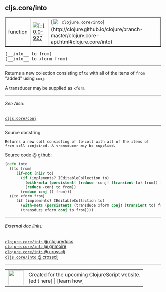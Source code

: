 ## cljs.core/into



 <table border="1">
<tr>
<td>function</td>
<td><a href="https://github.com/cljsinfo/cljs-api-docs/tree/0.0-927"><img valign="middle" alt="[+] 0.0-927" title="Added in 0.0-927" src="https://img.shields.io/badge/+-0.0--927-lightgrey.svg"></a> </td>
<td>
[<img height="24px" valign="middle" src="http://i.imgur.com/1GjPKvB.png"> <samp>clojure.core/into</samp>](http://clojure.github.io/clojure/branch-master/clojure.core-api.html#clojure.core/into)
</td>
</tr>
</table>


 <samp>
(__into__ to from)<br>
</samp>
 <samp>
(__into__ to xform from)<br>
</samp>

---

Returns a new collection consisting of `to` with all of the items of `from`
"added" using `conj`.

A transducer may be supplied as `xform`.



---


###### See Also:

[`cljs.core/conj`](../cljs.core/conj.md)<br>

---


Source docstring:

```
Returns a new coll consisting of to-coll with all of the items of
from-coll conjoined. A transducer may be supplied.
```


Source code @ [github](https://github.com/clojure/clojurescript/blob/r2498/src/cljs/cljs/core.cljs#L3936-L3948):

```clj
(defn into
  ([to from]
     (if-not (nil? to)
       (if (implements? IEditableCollection to)
         (with-meta (persistent! (reduce -conj! (transient to) from)) (meta to))
         (reduce -conj to from))
       (reduce conj () from)))
  ([to xform from]
     (if (implements? IEditableCollection to)
       (with-meta (persistent! (transduce xform conj! (transient to) from)) (meta to))
       (transduce xform conj to from))))
```

<!--
Repo - tag - source tree - lines:

 <pre>
clojurescript @ r2498
└── src
    └── cljs
        └── cljs
            └── <ins>[core.cljs:3936-3948](https://github.com/clojure/clojurescript/blob/r2498/src/cljs/cljs/core.cljs#L3936-L3948)</ins>
</pre>

-->

---



###### External doc links:

[`clojure.core/into` @ clojuredocs](http://clojuredocs.org/clojure.core/into)<br>
[`clojure.core/into` @ grimoire](http://conj.io/store/v1/org.clojure/clojure/1.7.0-beta3/clj/clojure.core/into/)<br>
[`clojure.core/into` @ crossclj](http://crossclj.info/fun/clojure.core/into.html)<br>
[`cljs.core/into` @ crossclj](http://crossclj.info/fun/cljs.core.cljs/into.html)<br>

---

 <table>
<tr><td>
<img valign="middle" align="right" width="48px" src="http://i.imgur.com/Hi20huC.png">
</td><td>
Created for the upcoming ClojureScript website.<br>
[edit here] | [learn how]
</td></tr></table>

[edit here]:https://github.com/cljsinfo/cljs-api-docs/blob/master/cljsdoc/cljs.core/into.cljsdoc
[learn how]:https://github.com/cljsinfo/cljs-api-docs/wiki/cljsdoc-files

<!--

This information was too distracting to show to readers, but I'll leave it
commented here since it is helpful to:

- pretty-print the data used to generate this document
- and show how to retrieve that data



The API data for this symbol:

```clj
{:description "Returns a new collection consisting of `to` with all of the items of `from`\n\"added\" using `conj`.\n\nA transducer may be supplied as `xform`.",
 :ns "cljs.core",
 :name "into",
 :signature ["[to from]" "[to xform from]"],
 :history [["+" "0.0-927"]],
 :type "function",
 :related ["cljs.core/conj"],
 :full-name-encode "cljs.core/into",
 :source {:code "(defn into\n  ([to from]\n     (if-not (nil? to)\n       (if (implements? IEditableCollection to)\n         (with-meta (persistent! (reduce -conj! (transient to) from)) (meta to))\n         (reduce -conj to from))\n       (reduce conj () from)))\n  ([to xform from]\n     (if (implements? IEditableCollection to)\n       (with-meta (persistent! (transduce xform conj! (transient to) from)) (meta to))\n       (transduce xform conj to from))))",
          :title "Source code",
          :repo "clojurescript",
          :tag "r2498",
          :filename "src/cljs/cljs/core.cljs",
          :lines [3936 3948]},
 :full-name "cljs.core/into",
 :clj-symbol "clojure.core/into",
 :docstring "Returns a new coll consisting of to-coll with all of the items of\nfrom-coll conjoined. A transducer may be supplied."}

```

Retrieve the API data for this symbol:

```clj
;; from Clojure REPL
(require '[clojure.edn :as edn])
(-> (slurp "https://raw.githubusercontent.com/cljsinfo/cljs-api-docs/catalog/cljs-api.edn")
    (edn/read-string)
    (get-in [:symbols "cljs.core/into"]))
```

-->
